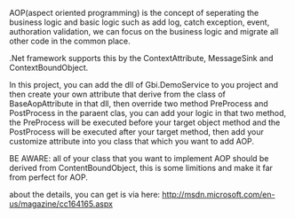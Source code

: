 AOP(aspect oriented programming) is the concept of seperating the business logic and basic logic such as add log, catch exception, event, authoration validation, we can focus on the business logic and migrate all other code in the common place.

.Net framework supports this by the ContextAttribute, MessageSink and ContextBoundObject.

In this project, you can add the dll of Gbi.DemoService to you project and then create your own attribute that derive from the class of BaseAopAttribute in that dll, then override two method PreProcess and PostProcess in the paraent clas, you can add your logic in that two method, the PreProcess will be executed before your target object method and the PostProcess will be executed after your target method, then add your customize attribute into you class that which you want to add AOP.

BE AWARE: all of your class that you want to implement AOP should be derived from ContentBoundObject, this is some limitions and make it far from perfect for AOP.

about the details, you can get is via here: http://msdn.microsoft.com/en-us/magazine/cc164165.aspx
